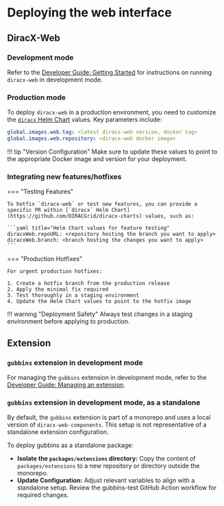 # Deploying the web interface
## DiracX-Web

### Development mode

Refer to the [Developer Guide: Getting Started](../../dev/tutorials/getting_started.md) for instructions on running `diracx-web` in development mode.

### Production mode

To deploy `diracx-web` in a production environment, you need to customize the [`diracx` Helm Chart](https://github.com/DIRACGrid/diracx-charts) values. Key parameters include:

```yaml title="Helm Chart values for production deployment"
global.images.web.tag: <latest diracx-web version, docker tag>
global.images.web.repository: <diracx-web docker image>
```

!!! tip "Version Configuration"
    Make sure to update these values to point to the appropriate Docker image and version for your deployment.

### Integrating new features/hotfixes

=== "Testing Features"

    To hotfix `diracx-web` or test new features, you can provide a specific PR within [`diracx` Helm Chart](https://github.com/DIRACGrid/diracx-charts) values, such as:

    ```yaml title="Helm Chart values for feature testing"
    diracxWeb.repoURL: <repository hosting the branch you want to apply>
    diracxWeb.branch: <branch hosting the changes you want to apply>
    ```

=== "Production Hotfixes"

    For urgent production hotfixes:
    
    1. Create a hotfix branch from the production release
    2. Apply the minimal fix required  
    3. Test thoroughly in a staging environment
    4. Update the Helm Chart values to point to the hotfix image

!!! warning "Deployment Safety"
    Always test changes in a staging environment before applying to production.

## Extension


### `gubbins` extension in development mode

For managing the `gubbins` extension in development mode, refer to the [Developer Guide: Managing an extension](../../dev/how-to/manage_extension.md).

### `gubbins` extension in development mode, as a standalone

By default, the `gubbins` extension is part of a monorepo and uses a local version of `diracx-web-components`. This setup is not representative of a standalone extension configuration.

To deploy gubbins as a standalone package:
- **Isolate the `packages/extensions` directory:** Copy the content of `packages/extensions` to a new repository or directory outside the monorepo.
- **Update Configuration:** Adjust relevant variables to align with a standalone setup. Review the gubbins-test GitHub Action workflow for required changes.
